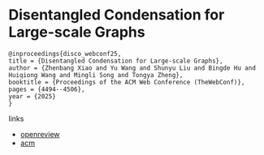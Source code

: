 # Disentangled Condensation for Large-scale Graphs

```
@inproceedings{disco_webconf25,
title = {Disentangled Condensation for Large-scale Graphs},
author = {Zhenbang Xiao and Yu Wang and Shunyu Liu and Bingde Hu and Huiqiong Wang and Mingli Song and Tongya Zheng},
booktitle = {Proceedings of the ACM Web Conference (TheWebConf)},
pages = {4494--4506},
year = {2025}
}
```

links
- [openreview](https://openreview.net/forum?id=eOp0bcpbt0)
- [acm](https://dl.acm.org/doi/10.1145/3696410.3714851)
